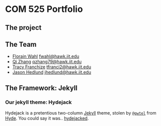# COM 525 Portfolio

## The project

## The Team
- [Florain Wahl](https://github.com/florian-wahl) fwahl@hawk.iit.edu
- [Qi Zhang](https://github.com/QiZhang79) qzhang79@hawk.iit.edu
- [Tracy Franchize](https://github.com/Franchize) tfranci2@hawk.iit.edu
- [Jason Hedlund](https://github.com/jasonhedlund) jhedlund@hawk.iit.edu

## The Framework: Jekyll

### Our jekyll theme: Hydejack

Hydejack is a pretentious two-column [Jekyll](http://jekyllrb.com) theme, stolen by [`@qwtel`](https://twitter.com/qwtel) from [Hyde](http://hyde.getpoole.com). You could say it was.. [hydejacked](http://media3.giphy.com/media/makedRIckZBW8/giphy.gif).
